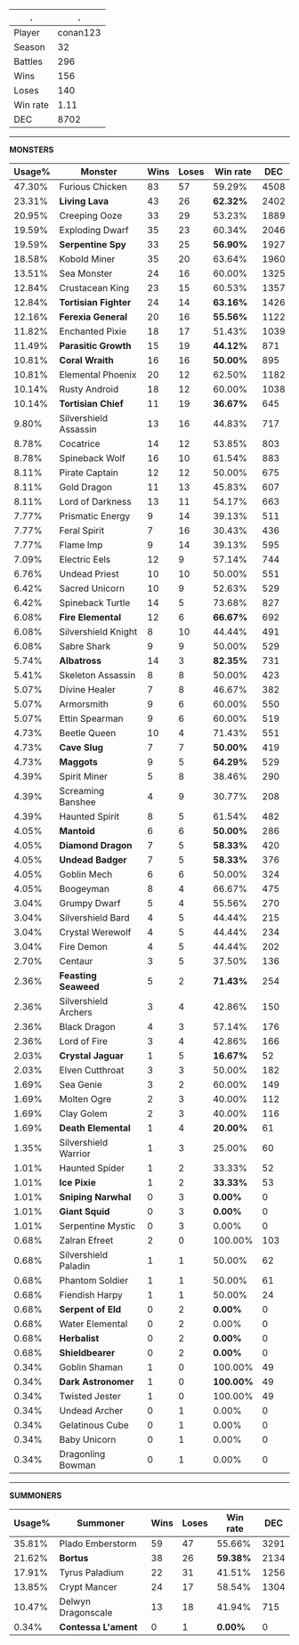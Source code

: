 .|.
|-|-
Player|conan123
Season|32
Battles|296
Wins|156
Loses|140
Win rate|1.11
DEC|8702

---
**MONSTERS**

Usage%|Monster|Wins|Loses|Win rate|DEC|
-|-|-|-|-|-|
47.30%|Furious Chicken|83|57|59.29%|4508|
23.31%|**Living Lava**|43|26|**62.32%**|2402|
20.95%|Creeping Ooze|33|29|53.23%|1889|
19.59%|Exploding Dwarf|35|23|60.34%|2046|
19.59%|**Serpentine Spy**|33|25|**56.90%**|1927|
18.58%|Kobold Miner|35|20|63.64%|1960|
13.51%|Sea Monster|24|16|60.00%|1325|
12.84%|Crustacean King|23|15|60.53%|1357|
12.84%|**Tortisian Fighter**|24|14|**63.16%**|1426|
12.16%|**Ferexia General**|20|16|**55.56%**|1122|
11.82%|Enchanted Pixie|18|17|51.43%|1039|
11.49%|**Parasitic Growth**|15|19|**44.12%**|871|
10.81%|**Coral Wraith**|16|16|**50.00%**|895|
10.81%|Elemental Phoenix|20|12|62.50%|1182|
10.14%|Rusty Android|18|12|60.00%|1038|
10.14%|**Tortisian Chief**|11|19|**36.67%**|645|
9.80%|Silvershield Assassin|13|16|44.83%|717|
8.78%|Cocatrice|14|12|53.85%|803|
8.78%|Spineback Wolf|16|10|61.54%|883|
8.11%|Pirate Captain|12|12|50.00%|675|
8.11%|Gold Dragon|11|13|45.83%|607|
8.11%|Lord of Darkness|13|11|54.17%|663|
7.77%|Prismatic Energy|9|14|39.13%|511|
7.77%|Feral Spirit|7|16|30.43%|436|
7.77%|Flame Imp|9|14|39.13%|595|
7.09%|Electric Eels|12|9|57.14%|744|
6.76%|Undead Priest|10|10|50.00%|551|
6.42%|Sacred Unicorn|10|9|52.63%|529|
6.42%|Spineback Turtle|14|5|73.68%|827|
6.08%|**Fire Elemental**|12|6|**66.67%**|692|
6.08%|Silvershield Knight|8|10|44.44%|491|
6.08%|Sabre Shark|9|9|50.00%|529|
5.74%|**Albatross**|14|3|**82.35%**|731|
5.41%|Skeleton Assassin|8|8|50.00%|423|
5.07%|Divine Healer|7|8|46.67%|382|
5.07%|Armorsmith|9|6|60.00%|550|
5.07%|Ettin Spearman|9|6|60.00%|519|
4.73%|Beetle Queen|10|4|71.43%|551|
4.73%|**Cave Slug**|7|7|**50.00%**|419|
4.73%|**Maggots**|9|5|**64.29%**|529|
4.39%|Spirit Miner|5|8|38.46%|290|
4.39%|Screaming Banshee|4|9|30.77%|208|
4.39%|Haunted Spirit|8|5|61.54%|482|
4.05%|**Mantoid**|6|6|**50.00%**|286|
4.05%|**Diamond Dragon**|7|5|**58.33%**|420|
4.05%|**Undead Badger**|7|5|**58.33%**|376|
4.05%|Goblin Mech|6|6|50.00%|324|
4.05%|Boogeyman|8|4|66.67%|475|
3.04%|Grumpy Dwarf|5|4|55.56%|270|
3.04%|Silvershield Bard|4|5|44.44%|215|
3.04%|Crystal Werewolf|4|5|44.44%|234|
3.04%|Fire Demon|4|5|44.44%|202|
2.70%|Centaur|3|5|37.50%|136|
2.36%|**Feasting Seaweed**|5|2|**71.43%**|254|
2.36%|Silvershield Archers|3|4|42.86%|150|
2.36%|Black Dragon|4|3|57.14%|176|
2.36%|Lord of Fire|3|4|42.86%|166|
2.03%|**Crystal Jaguar**|1|5|**16.67%**|52|
2.03%|Elven Cutthroat|3|3|50.00%|182|
1.69%|Sea Genie|3|2|60.00%|149|
1.69%|Molten Ogre|2|3|40.00%|112|
1.69%|Clay Golem|2|3|40.00%|116|
1.69%|**Death Elemental**|1|4|**20.00%**|61|
1.35%|Silvershield Warrior|1|3|25.00%|60|
1.01%|Haunted Spider|1|2|33.33%|52|
1.01%|**Ice Pixie**|1|2|**33.33%**|53|
1.01%|**Sniping Narwhal**|0|3|**0.00%**|0|
1.01%|**Giant Squid**|0|3|**0.00%**|0|
1.01%|Serpentine Mystic|0|3|0.00%|0|
0.68%|Zalran Efreet|2|0|100.00%|103|
0.68%|Silvershield Paladin|1|1|50.00%|62|
0.68%|Phantom Soldier|1|1|50.00%|61|
0.68%|Fiendish Harpy|1|1|50.00%|24|
0.68%|**Serpent of Eld**|0|2|**0.00%**|0|
0.68%|Water Elemental|0|2|0.00%|0|
0.68%|**Herbalist**|0|2|**0.00%**|0|
0.68%|**Shieldbearer**|0|2|**0.00%**|0|
0.34%|Goblin Shaman|1|0|100.00%|49|
0.34%|**Dark Astronomer**|1|0|**100.00%**|49|
0.34%|Twisted Jester|1|0|100.00%|49|
0.34%|Undead Archer|0|1|0.00%|0|
0.34%|Gelatinous Cube|0|1|0.00%|0|
0.34%|Baby Unicorn|0|1|0.00%|0|
0.34%|Dragonling Bowman|0|1|0.00%|0|

---
**SUMMONERS**

Usage%|Summoner|Wins|Loses|Win rate|DEC|
-|-|-|-|-|-|
35.81%|Plado Emberstorm|59|47|55.66%|3291|
21.62%|**Bortus**|38|26|**59.38%**|2134|
17.91%|Tyrus Paladium|22|31|41.51%|1256|
13.85%|Crypt Mancer|24|17|58.54%|1304|
10.47%|Delwyn Dragonscale|13|18|41.94%|715|
0.34%|**Contessa L'ament**|0|1|**0.00%**|0|
